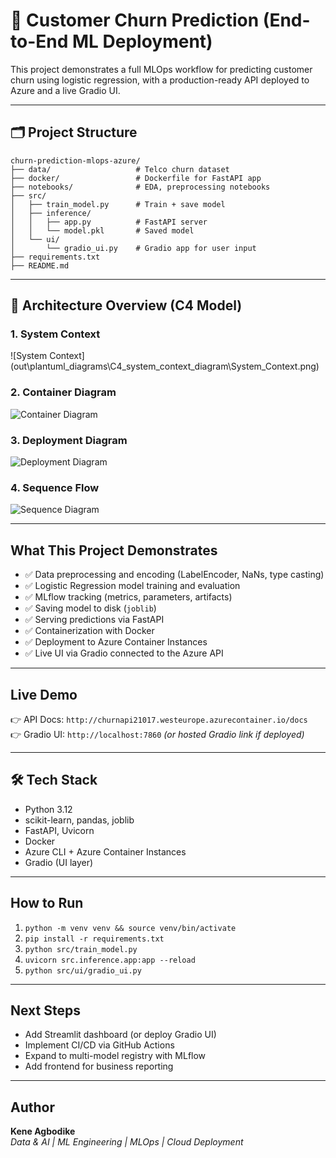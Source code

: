 # 🧠 Customer Churn Prediction (End-to-End ML Deployment)

This project demonstrates a full MLOps workflow for predicting customer churn using logistic regression, with a production-ready API deployed to Azure and a live Gradio UI.

---

## 🗂 Project Structure
```
churn-prediction-mlops-azure/
├── data/                   # Telco churn dataset
├── docker/                 # Dockerfile for FastAPI app
├── notebooks/              # EDA, preprocessing notebooks
├── src/
│   ├── train_model.py      # Train + save model
│   ├── inference/
│   │   ├── app.py          # FastAPI server
│   │   └── model.pkl       # Saved model
│   └── ui/
│       └── gradio_ui.py    # Gradio app for user input
├── requirements.txt
├── README.md
```

---

## 🧱 Architecture Overview (C4 Model)

### 1. System Context
![System Context] (out\plantuml_diagrams\C4_system_context_diagram\System_Context.png)

### 2. Container Diagram
![Container Diagram](out\plantuml_diagrams\C4_container_diagram\Container_Diagram.png)

### 3. Deployment Diagram
![Deployment Diagram](out\plantuml_diagrams\C4_deployment_diagram\Deployment_Diagram.png)

### 4. Sequence Flow
![Sequence Diagram](out\plantuml_diagrams\C4_sequence_diagram\Sequence_Diagram.png)

---

## What This Project Demonstrates

- ✅ Data preprocessing and encoding (LabelEncoder, NaNs, type casting)
- ✅ Logistic Regression model training and evaluation
- ✅ MLflow tracking (metrics, parameters, artifacts)
- ✅ Saving model to disk (`joblib`)
- ✅ Serving predictions via FastAPI
- ✅ Containerization with Docker
- ✅ Deployment to Azure Container Instances
- ✅ Live UI via Gradio connected to the Azure API

---

## Live Demo
👉 API Docs: `http://churnapi21017.westeurope.azurecontainer.io/docs`  
👉 Gradio UI: `http://localhost:7860` *(or hosted Gradio link if deployed)*

---

## 🛠 Tech Stack
- Python 3.12
- scikit-learn, pandas, joblib
- FastAPI, Uvicorn
- Docker
- Azure CLI + Azure Container Instances
- Gradio (UI layer)

---

## How to Run
1. `python -m venv venv && source venv/bin/activate`  
2. `pip install -r requirements.txt`
3. `python src/train_model.py`
4. `uvicorn src.inference.app:app --reload`
5. `python src/ui/gradio_ui.py`

---

## Next Steps
- Add Streamlit dashboard (or deploy Gradio UI)
- Implement CI/CD via GitHub Actions
- Expand to multi-model registry with MLflow
- Add frontend for business reporting

---

## Author
**Kene Agbodike**  
_Data & AI | ML Engineering | MLOps | Cloud Deployment_
